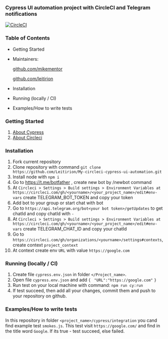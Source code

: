 ### Cypress UI automation project with CircleCI and Telegram notifications
[![CircleCI](https://circleci.com/gh/Leitirion/My-circleci-cypress-ui-automation/tree/master.svg?style=svg)](https://circleci.com/gh/Leitirion/My-circleci-cypress-ui-automation/tree/master)

### Table of Contents

- Getting Started
- Maintainers:

  [github.com/mikementor](https://github.com/mikementor)

  	
		
  [github.com/leitirion](https://github.com/leitirion)
	 
- Installation
- Running (locally / CI)
- Examples/How to write tests

### Getting Started
1. [About Cypress](https://docs.cypress.io/guides/overview/why-cypress.html#Setting-up-tests)
2. [About Circleci](https://circleci.com/docs/2.0/getting-started/)

### Installation
 1. Fork current repository 
 2. Clone repository with command ```git clone https://github.com/Leitirion/My-circleci-cypress-ui-automation.git```
 3. Install node with ```npm i``` 
 4. Go to https://t.me/botfather , create new bot by /newbot command
 5. At ```Circleci > Settings > Build settings > Environment Variables at https://circleci.com/gh/<yourname>/<your_project_name>/edit#env-vars``` create TELEGRAM_BOT_TOKEN and copy your token
 6. Add bot to your group or start chat with bot 
 7. Go to ```https://api.telegram.org/bot<your bot token>/getUpdates``` to get chatId and copy chatId with ```-```
 8. At ```Circleci > Settings > Build settings > Environment Variables at https://circleci.com/gh/<yourname>/<your_project_name>/edit#env-vars``` create TELEGRAM_CHAT_ID and copy your chatId
 9. Go to ```https://circleci.com/gh/organizations/<yourname>/settings#contexts```, create context ```project_context```
 10. At context create env ```URL``` with value ```https://google.com```

###  Running (locally / CI)
1. Create file ```cypress.env.json``` in folder ```</Project_name>```. 
2. Open file ```cypress.env.json``` and add 
```{```
   ``` "URL":"https://google.com"``` 
```}```
3. Run test on your local machine with command: ```npm run cy:run```
4. If test succeed, then add all your changes, commit them and push to your repository on github.


### Examples/How to write tests
In this repository in folder ```<project_name>/cypress/integration``` you cand find example test ```smokes.js```.
This test visit ```https://google.com/``` and find in the title word ```Google```.
If its true - test succeed, else failed.
 
